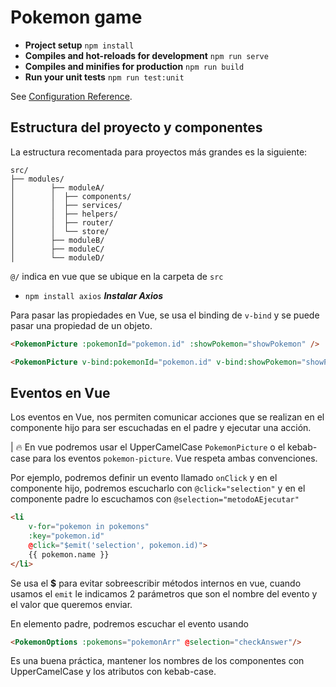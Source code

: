# Pokemon game

- **Project setup** `npm install`
- **Compiles and hot-reloads for development** `npm run serve`
- **Compiles and minifies for production** `npm run build`
- **Run your unit tests** `npm run test:unit`

See [Configuration Reference](https://cli.vuejs.org/config/).


## Estructura del proyecto y componentes

La estructura recomentada para proyectos más grandes es la siguiente:

    src/
    ├── modules/
    │        ├── moduleA/
    │        │	├── components/
    │        │	├── services/
    │        │	├── helpers/
    │        │	├── router/
    │        │  └── store/
    │        ├── moduleB/
    │        ├── moduleC/
    │        └── moduleD/


`@/` indica en vue que se ubique en la carpeta de `src`

- `npm install axios` **_Instalar Axios_**

Para pasar las propiedades en Vue, se usa el binding de `v-bind` y se puede pasar una propiedad de un objeto.


```html
<PokemonPicture :pokemonId="pokemon.id" :showPokemon="showPokemon" />

<PokemonPicture v-bind:pokemonId="pokemon.id" v-bind:showPokemon="showPokemon" />
```

## Eventos en Vue

Los eventos en Vue, nos permiten comunicar acciones que se realizan en el componente hijo para ser escuchadas en el padre y ejecutar una acción.

| :fire: En vue podremos usar el UpperCamelCase `PokemonPicture` o el kebab-case para los eventos `pokemon-picture`. Vue respeta ambas convenciones.

Por ejemplo, podremos definir un evento llamado `onClick` y en el componente hijo, podremos escucharlo con `@click="selection"` y en el componente padre lo escuchamos con `@selection="metodoAEjecutar"`

```html
<li 
    v-for="pokemon in pokemons" 
    :key="pokemon.id"
    @click="$emit('selection', pokemon.id)">
    {{ pokemon.name }}
</li>
```

Se usa el **$** para evitar sobreescribir métodos internos en vue, cuando usamos el `emit` le indicamos 2 parámetros que son el nombre del evento y el valor que queremos enviar.

En elemento padre, podremos escuchar el evento usando

```html
<PokemonOptions :pokemons="pokemonArr" @selection="checkAnswer"/>
```

Es una buena práctica, mantener los nombres de los componentes con UpperCamelCase y los atributos con kebab-case.